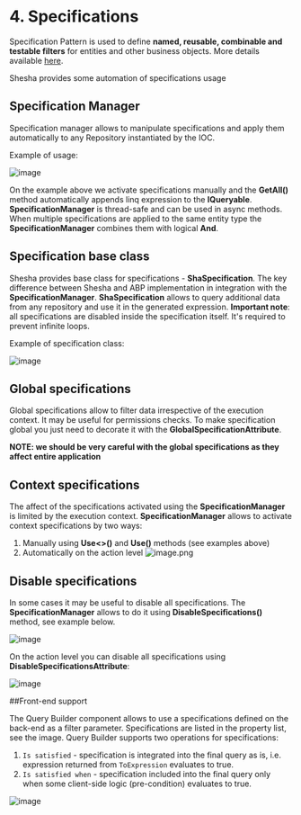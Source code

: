 # 4. Specifications

Specification Pattern is used to define **named, reusable, combinable and testable filters** for entities and other business objects. More details available <a href="https://docs.abp.io/en/abp/4.4/Specifications" target="_blank">here</a>.

Shesha provides some automation of specifications usage

## Specification Manager

Specification manager allows to manipulate specifications and apply them automatically to any Repository instantiated by the IOC.

Example of usage:

![image](https://user-images.githubusercontent.com/85956374/222994846-08bc32b2-cb05-4532-89bc-63c72240d045.png)

On the example above we activate specifications manually and the **GetAll()** method automatically appends linq expression to the **IQueryable**. **SpecificationManager** is thread-safe and can be used in async methods. When multiple specifications are applied to the same entity type the **SpecificationManager** combines them with logical **And**.

## Specification base class

Shesha provides base class for specifications - **ShaSpecification<T>**. The key difference between Shesha and ABP implementation in integration with the **SpecificationManager**. **ShaSpecification<T>** allows to query additional data from any repository and use it in the generated expression. **Important note**: all specifications are disabled inside the specification itself. It's required to prevent infinite loops.
  
Example of specification class:

![image](https://user-images.githubusercontent.com/85956374/222995031-48d05f98-6b94-46b7-81de-f6f7a477a5da.png)

## Global specifications
  
Global specifications allow to filter data irrespective of the execution context. It may be useful for permissions checks. To make specification global you just need to decorate it with the **GlobalSpecificationAttribute**.

**NOTE: we should be very careful with the global specifications as they affect entire application**

## Context specifications
  
The affect of the specifications activated using the **SpecificationManager** is limited by the execution context. **SpecificationManager** allows to activate context specifications by two ways:
  
1. Manually using **Use<>()** and  **Use()** methods (see examples above)
2. Automatically on the action level
![image.png](/.attachments/image-34db0d3e-7d1b-4042-93ca-a6086a55ccee.png)

## Disable specifications
In some cases it may be useful to disable all specifications. The **SpecificationManager** allows to do it using **DisableSpecifications()** method, see example below.

![image](https://user-images.githubusercontent.com/85956374/222995032-20c4f1c4-f26a-49aa-8787-e11548d9ffad.png)

On the action level you can disable all specifications using **DisableSpecificationsAttribute**:

![image](https://user-images.githubusercontent.com/85956374/222995043-c7eb748d-04be-45b2-adae-3275d6f80c28.png)

##Front-end support

The Query Builder component allows to use a specifications defined on the back-end as a filter parameter. Specifications are listed in the property list, see the image. Query Builder supports two operations for specifications:
  
1. `Is satisfied` - specification is integrated into the final query as is, i.e. expression returned from `ToExpression` evaluates to true.
2. `Is satisfied when` - specification included into the final query only when some client-side logic (pre-condition) evaluates to true.

![image](https://user-images.githubusercontent.com/85956374/222995081-8c2cfab0-001d-42de-8f81-391e4043b3f3.png)






